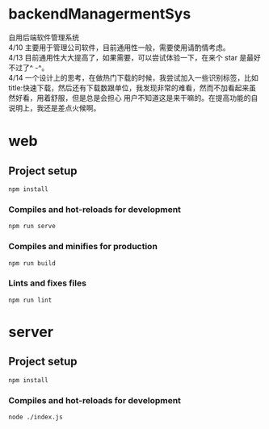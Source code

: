 # backendManagermentSys

自用后端软件管理系统  
4/10 主要用于管理公司软件，目前通用性一般，需要使用请酌情考虑。  
4/13 目前通用性大大提高了，如果需要，可以尝试体验一下，在来个 star 是最好不过了^ -^。  
4/14 一个设计上的思考，在做热门下载的时候，我尝试加入一些识别标签，比如 title:快速下载，然后还有下载数跟单位，我发现非常的难看，然而不加看起来虽然好看，用着舒服，但是总是会担心
用户不知道这是来干嘛的。在提高功能的自说明上，我还是差点火候啊。

# web

## Project setup

```
npm install
```

### Compiles and hot-reloads for development

```
npm run serve
```

### Compiles and minifies for production

```
npm run build
```

### Lints and fixes files

```
npm run lint
```

# server

## Project setup

```
npm install
```

### Compiles and hot-reloads for development

```
node ./index.js
```
